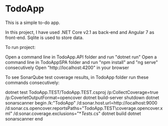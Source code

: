 # TodoApp

This is a simple to-do app.

In this project, I have used .NET Core v2.1 as back-end and Angular 7 as front-end. Sqlite is used to store data.

To run project:

Open a command line in TodoApp.API folder and run "dotnet run"
Open a command line in TodoAppSPA folder and run "npm install" and "ng serve" consecutively
Open "http://localhost:4200" in your browser

To see SonarQube test coverage results, in TodoApp folder run these commands consecutively: 

dotnet test TodoApp.TEST/TodoApp.TEST.csproj /p:CollectCoverage=true /p:CoverletOutputFormat=opencover
dotnet build-server shutdown
dotnet sonarscanner begin /k:"TodoApp" /d:sonar.host.url=http://localhost:9000 /d:sonar.cs.opencover.reportsPaths="TodoApp.TEST\coverage.opencover.xml" /d:sonar.coverage.exclusions="**Tests*.cs"
dotnet build
dotnet sonarscanner end
